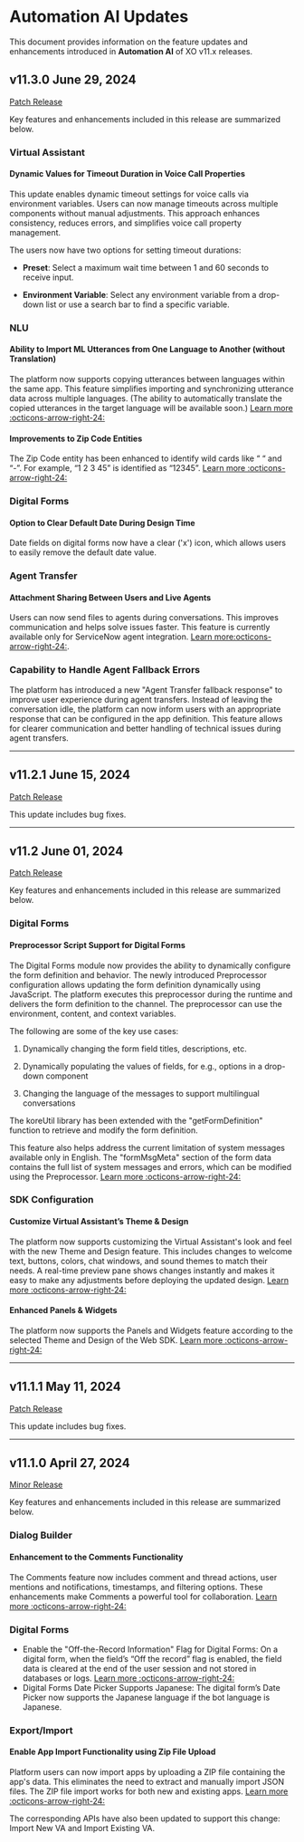 # Automation AI Updates

This document provides information on the feature updates and enhancements introduced in **Automation AI** of XO v11.x releases.

## v11.3.0 June 29, 2024

<u>Patch Release</u>

Key features and enhancements included in this release are summarized below.

### Virtual Assistant

#### Dynamic Values for Timeout Duration in Voice Call Properties

This update enables dynamic timeout settings for voice calls via environment variables. Users can now manage timeouts across multiple components without manual adjustments. This approach enhances consistency, reduces errors, and simplifies voice call property management.

The users now have two options for setting timeout durations:

* **Preset**: Select a maximum wait time between 1 and 60 seconds to receive input.

* **Environment Variable**: Select any environment variable from a drop-down list or use a search bar to find a specific variable.

### NLU

#### Ability to Import ML Utterances from One Language to Another (without Translation)

The platform now supports copying utterances between languages within the same app. This feature simplifies importing and synchronizing utterance data across multiple languages. (The ability to automatically translate the copied utterances in the target language will be available soon.) 
[Learn more :octicons-arrow-right-24:](../../automation/natural-language/training/machine-learning-engine.md#how-to-export-or-import-ml-utterances)

#### Improvements to Zip Code Entities

The  Zip Code entity has been enhanced to identify wild cards like “ “ and “-”. For example, “1 2 3 45” is identified as “12345”. [Learn more :octicons-arrow-right-24:](../../automation/use-cases/dialogs/entity-types.md#zip-code)

### Digital Forms 

#### Option to Clear Default Date During Design Time

Date fields on digital forms now have a clear ('x') icon, which allows users to easily remove the default date value.

### Agent Transfer 

#### Attachment Sharing Between Users and Live Agents

Users can now send files to agents during conversations. This improves communication and helps solve issues faster. This feature is currently available only for ServiceNow agent integration. [Learn more:octicons-arrow-right-24:](../../app-settings/integrations/agents/agent-transfer-integrations.md#attachment-sharing-with-live-agent).

### Capability to Handle Agent Fallback Errors

The platform has introduced a new "Agent Transfer fallback response" to improve user experience during agent transfers. Instead of leaving the conversation idle, the platform can now inform users with an appropriate response that can be configured in the app definition. This feature allows for clearer communication and better handling of technical issues during agent transfers.

<hr>

## v11.2.1 June 15, 2024

<u>Patch Release</u>

This update includes bug fixes.

<hr>

## v11.2 June 01, 2024

<u>Patch Release</u>

Key features and enhancements included in this release are summarized below.

### Digital Forms

#### Preprocessor Script Support for Digital Forms

The Digital Forms module now provides the ability to dynamically configure the form definition and behavior. The newly introduced Preprocessor configuration allows updating the form definition dynamically using JavaScript. The platform executes this preprocessor during the runtime and delivers the form definition to the channel. The preprocessor can use the environment, content, and context variables. 

The following are some of the key use cases:

1. Dynamically changing the form field titles, descriptions, etc. 

2. Dynamically populating the values of fields, for e.g., options in a  drop-down component

3. Changing the language of the messages to support multilingual conversations 
  
The koreUtil library has been extended with the "getFormDefinition" function to retrieve and modify the form definition.

This feature also helps address the current limitation of system messages available only in English. The "formMsgMeta" section of the form data contains the full list of system messages and errors, which can be modified using the Preprocessor. [Learn more :octicons-arrow-right-24:](../../../automation/use-cases/digital-skills/digital-forms/#configuration-setup-using-pre-processor-script)

### SDK Configuration

#### Customize Virtual Assistant’s Theme & Design

The platform now supports customizing the Virtual Assistant's look and feel with the new Theme and Design feature. This includes changes to welcome text, buttons, colors, chat windows, and sound themes to match their needs. A real-time preview pane shows changes instantly and makes it easy to make any adjustments before deploying the updated design. [Learn more :octicons-arrow-right-24:](./../../channels/add-web-mobile-client.md#virtual-assistant-theme--design)

#### Enhanced Panels & Widgets

The platform now supports the Panels and Widgets feature according to the selected Theme and Design of the Web SDK. [Learn more :octicons-arrow-right-24:](./../../automation/use-cases/digital-skills/digital-views.md)

<hr>

## v11.1.1 May 11, 2024

<u>Patch Release</u>

This update includes bug fixes.

<hr>

## v11.1.0 April 27, 2024

<u>Minor Release</u>

Key features and enhancements included in this release are summarized below.

### Dialog Builder

#### Enhancement to the Comments Functionality

The Comments feature now includes comment and thread actions, user mentions and notifications, timestamps, and filtering options. These enhancements make Comments a powerful tool for collaboration. [Learn more :octicons-arrow-right-24:](../../../automation/use-cases/dialogs/using-the-dialog-builder-tool/#notes-comments-and-bookmarks)

### Digital Forms

* Enable the "Off-the-Record Information" Flag for Digital Forms: On a digital form, when the field’s “Off the record” flag is enabled, the field data is cleared at the end of the user session and not stored in databases or logs. [Learn more :octicons-arrow-right-24:](../../automation/use-cases/digital-skills/configure-digital-forms.md#form-editor) 
* Digital Forms Date Picker Supports Japanese: The digital form’s Date Picker now supports the Japanese language if the bot language is Japanese.

### Export/Import

#### Enable App Import Functionality using Zip File Upload

Platform users can now import apps by uploading a ZIP file containing the app's data. This eliminates the need to extract and manually import JSON files. The ZIP file import works for both new and existing apps. [Learn more :octicons-arrow-right-24:](../../manage-assistant/bot-management.md#steps-in-importing-to-an-existing-assistant)

The corresponding APIs have also been updated to support this change: Import New VA and Import Existing VA.

